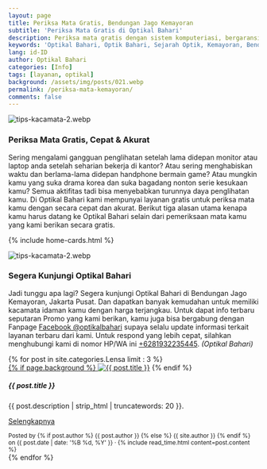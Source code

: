 ```yaml
---
layout: page
title: Periksa Mata Gratis, Bendungan Jago Kemayoran
subtitle: 'Periksa Mata Gratis di Optikal Bahari'
description: Periksa mata gratis dengan sistem komputeriasi, bergaransi, banyak promo, sistem cicilan tanpa bunga dan terima KJP.
keywords: 'Optikal Bahari, Optik Bahari, Sejarah Optik, Kemayoran, Bendungan Jago, Benjo'
lang: id-ID
author: Optikal Bahari
categories: [Info]
tags: [layanan, optikal]
background: /assets/img/posts/021.webp
permalink: /periksa-mata-kemayoran/
comments: false
---
```


<div class="card-deck mb-3">
  <div class="card shadow p-3 mb-5 bg-white rounded">
  <img itemprop="image" src="{{"/assets/img/posts/periksa-mata/periksa-mata-gratis-optikal-bahari-5.webp" | relative_url }}" class="card-img-top" alt="tips-kacamata-2.webp">
    <div class="card-body">
      <h3 class="card-title">Periksa Mata Gratis, Cepat & Akurat</h3>
      <p class="card-text text-justify">Sering mengalami gangguan penglihatan setelah lama didepan monitor atau laptop anda setelah seharian bekerja di kantor? Atau sering menghabiskan waktu dan berlama-lama didepan handphone bermain game? Atau mungkin kamu yang suka drama korea dan suka bagadang nonton serie kesukaan kamu? Semua aktifitas tadi bisa menyebabkan turunnya daya penglihatan kamu. Di Optikal Bahari kami mempunyai layanan gratis untuk periksa mata kamu dengan secara cepat dan akurat. Berikut tiga alasan utama kenapa kamu harus datang ke Optikal Bahari selain dari pemeriksaan mata kamu yang kami berikan secara gratis.</p>
  </div>
   </div>
</div>

{% include home-cards.html %}

<div class="card-deck mb-3">
  <div class="card shadow p-3 mb-5 bg-white rounded">
		  <img src="{{"/assets/img/posts/periksa-mata/periksa-mata-gratis-optikal-bahari-9.webp" | relative_url }}" class="card-img-top" alt="tips-kacamata-2.webp">
    <div class="card-body">
      <h3 class="card-title">Segera Kunjungi Optikal Bahari</h3>
      <p class="card-text text-justify">Jadi tunggu apa lagi? Segera kunjungi Optikal Bahari di Bendungan Jago Kemayoran, Jakarta Pusat. Dan dapatkan banyak kemudahan untuk memiliki kacamata idaman kamu dengan harga terjangkau. Untuk dapat info terbaru seputaran Promo yang kami berikan, kamu juga bisa bergabung dengan Fanpage
    <a href="https://www.facebook.com/optikalbahari" id="FBClick" title="Facebook Page Optikal Bahari" class="FacebookPage">Facebook @optikalbahari</a> supaya selalu update informasi terkait layanan terbaru dari kami. Untuk respond
    yang lebih cepat, silahkan menghubungi kami di nomor HP/WA ini <a href="https://api.whatsapp.com/send?phone=6281932235445&text=Hallo%2C+saya+butuh+informasi+lebih+lanjut+mengenai+Optikal+Bahari" id="WhatsAppClick" class="WhatsAppCall" title="Call WhatsApp">+6281932235445</a>.
    <em>(Optikal Bahari)</em></p>
	</div>
   </div>
</div>

<section id="posts-category">
    <div class="card-deck">
		{% for post in site.categories.Lensa limit : 3 %}
        <div class="card shadow p-3 mb-5 bg-white rounded">
            <a href="{{ post.url | prepend: site.baseurl | replace: '//', '/' }}">
                {% if page.background %}
                    <img src="{{ post.background | prepend: site.baseurl | replace: '//', '/' }}" class="card-img-top" alt="{{ post.title }}"></a> 
                {% endif %}
            <div class="card-body">
                <h5 class="card-title">
                    {{ post.title }}
                </h5>
                <p class="card-text text-justify">
                    {{ post.description | strip_html | truncatewords: 20 }}.
                </p>
                <p class="card-text text-justify">
                    <a class="btn btn-primary rounded-pill" href="{{ post.url | prepend: site.baseurl | replace: '//', '/' }}">Selengkapnya</a>
                </p>
            </div>
            <div class="card-footer">
                <small class="text-muted">
                    Posted by {% if post.author %} {{ post.author }} {% else %} {{ site.author }} {% endif %} on
                    {{ post.date | date: '%B %d, %Y' }} &middot; {% include read_time.html content=post.content %}
                </small>
            </div>
        </div>
        {% endfor %}
    </div>
</section>
